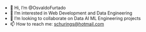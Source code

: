- 👋 Hi, I’m @OsvaldoFurtado 
- 👀 I’m interested in Web Development and Data Engineering
- 💞️ I’m looking to collaborate on Data AI ML Engineering projects
- 📫 How to reach me: schurings@hotmail.com 

<!---
OsvaldoFurtado/OsvaldoFurtado is a ✨ special ✨ repository because its `README.md` (this file) appears on your GitHub profile.
You can click the Preview link to take a look at your changes.
--->
